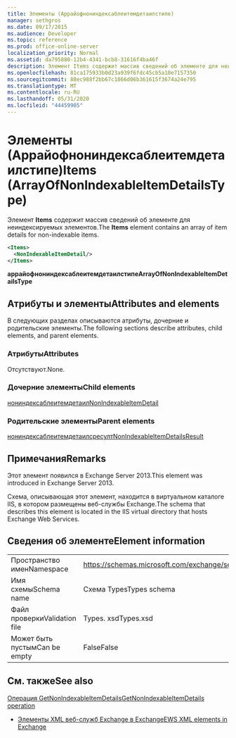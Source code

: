 ```yaml
---
title: Элементы (Аррайофнониндексаблеитемдетаилстипе)
manager: sethgros
ms.date: 09/17/2015
ms.audience: Developer
ms.topic: reference
ms.prod: office-online-server
localization_priority: Normal
ms.assetid: da795880-12b4-4341-bcb8-31616f4ba46f
description: Элемент Items содержит массив сведений об элементе для неиндексируемых элементов.
ms.openlocfilehash: 81ca175933b0d23a939f6fdc45cb5a10e7157350
ms.sourcegitcommit: 88ec988f2bb67c1866d06b361615f3674a24e795
ms.translationtype: MT
ms.contentlocale: ru-RU
ms.lasthandoff: 05/31/2020
ms.locfileid: "44459905"
---
```

# <a name="items-arrayofnonindexableitemdetailstype"></a><span data-ttu-id="669f7-103">Элементы (Аррайофнониндексаблеитемдетаилстипе)</span><span class="sxs-lookup"><span data-stu-id="669f7-103">Items (ArrayOfNonIndexableItemDetailsType)</span></span>

<span data-ttu-id="669f7-104">Элемент **Items** содержит массив сведений об элементе для неиндексируемых элементов.</span><span class="sxs-lookup"><span data-stu-id="669f7-104">The **Items** element contains an array of item details for non-indexable items.</span></span> 
  
```XML
<Items>
  <NonIndexableItemDetail/>
</Items>
```

 <span data-ttu-id="669f7-105">**аррайофнониндексаблеитемдетаилстипе**</span><span class="sxs-lookup"><span data-stu-id="669f7-105">**ArrayOfNonIndexableItemDetailsType**</span></span>
## <a name="attributes-and-elements"></a><span data-ttu-id="669f7-106">Атрибуты и элементы</span><span class="sxs-lookup"><span data-stu-id="669f7-106">Attributes and elements</span></span>

<span data-ttu-id="669f7-107">В следующих разделах описываются атрибуты, дочерние и родительские элементы.</span><span class="sxs-lookup"><span data-stu-id="669f7-107">The following sections describe attributes, child elements, and parent elements.</span></span>
  
### <a name="attributes"></a><span data-ttu-id="669f7-108">Атрибуты</span><span class="sxs-lookup"><span data-stu-id="669f7-108">Attributes</span></span>

<span data-ttu-id="669f7-109">Отсутствуют.</span><span class="sxs-lookup"><span data-stu-id="669f7-109">None.</span></span>
  
### <a name="child-elements"></a><span data-ttu-id="669f7-110">Дочерние элементы</span><span class="sxs-lookup"><span data-stu-id="669f7-110">Child elements</span></span>

[<span data-ttu-id="669f7-111">нониндексаблеитемдетаил</span><span class="sxs-lookup"><span data-stu-id="669f7-111">NonIndexableItemDetail</span></span>](nonindexableitemdetail.md)
  
### <a name="parent-elements"></a><span data-ttu-id="669f7-112">Родительские элементы</span><span class="sxs-lookup"><span data-stu-id="669f7-112">Parent elements</span></span>

[<span data-ttu-id="669f7-113">нониндексаблеитемдетаилсресулт</span><span class="sxs-lookup"><span data-stu-id="669f7-113">NonIndexableItemDetailsResult</span></span>](nonindexableitemdetailsresult.md)
  
## <a name="remarks"></a><span data-ttu-id="669f7-114">Примечания</span><span class="sxs-lookup"><span data-stu-id="669f7-114">Remarks</span></span>

<span data-ttu-id="669f7-115">Этот элемент появился в Exchange Server 2013.</span><span class="sxs-lookup"><span data-stu-id="669f7-115">This element was introduced in Exchange Server 2013.</span></span>
  
<span data-ttu-id="669f7-116">Схема, описывающая этот элемент, находится в виртуальном каталоге IIS, в котором размещены веб-службы Exchange.</span><span class="sxs-lookup"><span data-stu-id="669f7-116">The schema that describes this element is located in the IIS virtual directory that hosts Exchange Web Services.</span></span>
  
## <a name="element-information"></a><span data-ttu-id="669f7-117">Сведения об элементе</span><span class="sxs-lookup"><span data-stu-id="669f7-117">Element information</span></span>

|||
|:-----|:-----|
|<span data-ttu-id="669f7-118">Пространство имен</span><span class="sxs-lookup"><span data-stu-id="669f7-118">Namespace</span></span>  <br/> |https://schemas.microsoft.com/exchange/services/2006/types  <br/> |
|<span data-ttu-id="669f7-119">Имя схемы</span><span class="sxs-lookup"><span data-stu-id="669f7-119">Schema name</span></span>  <br/> |<span data-ttu-id="669f7-120">Схема Types</span><span class="sxs-lookup"><span data-stu-id="669f7-120">Types schema</span></span>  <br/> |
|<span data-ttu-id="669f7-121">Файл проверки</span><span class="sxs-lookup"><span data-stu-id="669f7-121">Validation file</span></span>  <br/> |<span data-ttu-id="669f7-122">Types. xsd</span><span class="sxs-lookup"><span data-stu-id="669f7-122">Types.xsd</span></span>  <br/> |
|<span data-ttu-id="669f7-123">Может быть пустым</span><span class="sxs-lookup"><span data-stu-id="669f7-123">Can be empty</span></span>  <br/> |<span data-ttu-id="669f7-124">False</span><span class="sxs-lookup"><span data-stu-id="669f7-124">False</span></span>  <br/> |
   
## <a name="see-also"></a><span data-ttu-id="669f7-125">См. также</span><span class="sxs-lookup"><span data-stu-id="669f7-125">See also</span></span>



[<span data-ttu-id="669f7-126">Операция GetNonIndexableItemDetails</span><span class="sxs-lookup"><span data-stu-id="669f7-126">GetNonIndexableItemDetails operation</span></span>](getnonindexableitemdetails-operation.md)


- [<span data-ttu-id="669f7-127">Элементы XML веб-служб Exchange в Exchange</span><span class="sxs-lookup"><span data-stu-id="669f7-127">EWS XML elements in Exchange</span></span>](ews-xml-elements-in-exchange.md)

